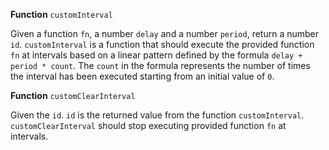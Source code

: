 **Function** `customInterval`

Given a function `fn`, a number `delay` and a number `period`, return a number `id`. `customInterval` is a function that should execute the provided function `fn` at intervals based on a linear pattern defined by the formula `delay + period * count`. The `count` in the formula represents the number of times the interval has been executed starting from an initial value of `0`.

**Function** `customClearInterval`

Given the `id`. `id` is the returned value from the function `customInterval`. `customClearInterval` should stop executing provided function `fn` at intervals.